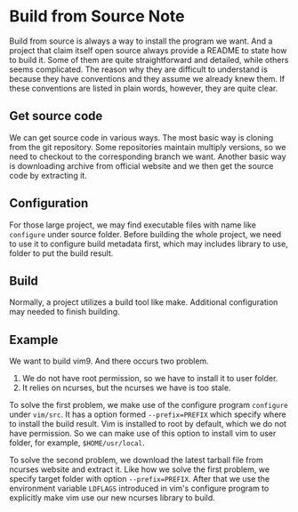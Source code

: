 # Build from Source Note

Build from source is always a way to install the program we want. And a project
that claim itself open source always provide a README to state how to build it.
Some of them are quite straightforward and detailed, while others seems
complicated.  The reason why they are difficult to understand is because they
have conventions and they assume we already knew them. If these conventions are
listed in plain words, however, they are quite clear.

## Get source code

We can get source code in various ways. The most basic way is cloning from the
git repository. Some repositories maintain multiply versions, so we need to
checkout to the corresponding branch we want. Another basic way is downloading
archive from official website and we then get the source code by extracting it.

## Configuration

For those large project, we may find executable files with name like
`configure` under source folder. Before building the whole project, we need to
use it to configure build metadata first, which may includes library to use,
folder to put the build result.

## Build

Normally, a project utilizes a build tool like make. Additional configuration
may needed to finish building.

## Example

We want to build vim9. And there occurs two problem.

1. We do not have root permission, so we have to install it to user folder.
2. It relies on ncurses, but the ncurses we have is too stale.

To solve the first problem, we make use of the configure program `configure`
under `vim/src`.  It has a option formed `--prefix=PREFIX` which specify where
to install the build result. Vim is installed to root by default, which we do
not have permission.  So we can make use of this option to install vim to user
folder, for example, `$HOME/usr/local`.

To solve the second problem, we download the latest tarball file from ncurses
website and extract it. Like how we solve the first problem, we specify target
folder with option `--prefix=PREFIX`. After that we use the environment
variable `LDFLAGS` introduced in vim's configure program to explicitly make vim
use our new ncurses library to build.
